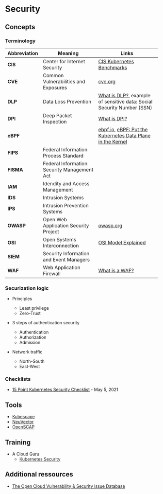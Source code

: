 # Security

## Concepts

### Terminology

Abbreviation | Meaning                                     | Links
------------ | ------------------------------------------- | -----
**CIS**      | Center for Internet Security                | [CIS Kubernetes Benchmarks](https://www.cisecurity.org/benchmark/kubernetes)
**CVE**      | Common Vulnerabilities and Exposures        | [cve.org](https://www.cve.org/)
**DLP**      | Data Loss Prevention                        | [What is DLP?](https://www.imperva.com/learn/data-security/data-loss-prevention-dlp/), example of sensitive data: Social Security Number (SSN)
**DPI**      | Deep Packet Inspection                      | [What is DPI?](https://www.fortinet.com/resources/cyberglossary/dpi-deep-packet-inspection)
**eBPF**     |                                             | [ebpf.io](https://ebpf.io/), [eBPF: Put the Kubernetes Data Plane in the Kernel](https://thenewstack.io/ebpf-put-the-kubernetes-data-plane-in-the-kernel/)
**FIPS**     | Federal Information Process Standard        |
**FISMA**    | Federal Information Security Management Act |
**IAM**      | Idendity and Access Management              |
**IDS**      | Intrusion Systems                           |
**IPS**      | Intrusion Prevention Systems                |
**OWASP**    | Open Web Application Security Project       | [owasp.org](https://owasp.org/)
**OSI**      | Open Systems Interconnection                | [OSI Model Explained](https://www.youtube.com/watch?v=LANW3m7UgWs&t=13s)
**SIEM**     | Security Information and Event Managers     |
**WAF**      | Web Application Firewall                    | [What is a WAF?](https://www.cloudflare.com/learning/ddos/glossary/web-application-firewall-waf/)

### Securization logic

* Principles
  * Least privilege
  * Zero-Trust

* 3 steps of authentication security
  * Authentication
  * Authorization
  * Admission

* Network traffic
  * North-South
  * East-West

### Checklists

* [15 Point Kubernetes Security Checklist](https://containerjournal.com/editorial-calendar/rsa/15-point-kubernetes-security-checklist/) - May 5, 2021

## Tools

* [Kubescape](https://github.com/kubescape/kubescape)
* [NeuVector](neuvector/index.md)
* [OpenSCAP](https://www.open-scap.org/)

## Training

* A Cloud Guru
  * [Kubernetes Security](https://learn.acloud.guru/course/7d2c29e7-cdb2-4f44-8744-06332f47040e/dashboard)

## Additional ressources

* [The Open Cloud Vulnerability & Security Issue Database](https://www.cloudvulndb.org/)
